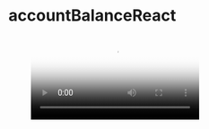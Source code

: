 # accountBalanceReact

<!-- blank line -->
<figure class="video_container">
  <video controls="true" allowfullscreen="true" poster="path/to/poster_image.png">
    <source src="https://github.com/upretirachita/accountBalanceReact/my-accountapp/video.gif" type="video/gif">
  </video>
</figure>
<!-- blank line -->
